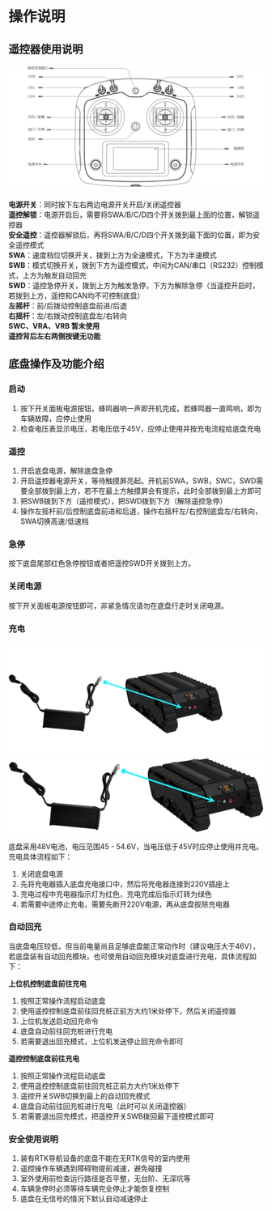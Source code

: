 # 操作说明

## 遥控器使用说明

![](/images/gt01/image6.png)

**电源开关**：同时按下左右两边电源开关开启/关闭遥控器  
**遥控解锁**：电源开启后，需要将SWA/B/C/D四个开关拨到最上面的位置，解锁遥控器  
**安全遥控**：遥控器解锁后，再将SWA/B/C/D四个开关拨到最下面的位置，即为安全遥控模式  
**SWA**：速度档位切换开关，拨到上方为全速模式，下方为半速模式  
**SWB**：模式切换开关，拨到下方为遥控模式，中间为CAN/串口（RS232）控制模式，上方为触发自动回充  
**SWD**：遥控急停开关，拨到上方为触发急停，下方为解除急停（当遥控开启时，若拨到上方，遥控和CAN均不可控制底盘）  
**左摇杆**：前/后拨动控制底盘前进/后退  
**右摇杆**：左/右拨动控制底盘左/右转向  
**SWC、VRA、VRB 暂未使用**  
**遥控背后左右两侧按键无功能**

## 底盘操作及功能介绍

### 启动
1. 按下开关面板电源按钮，蜂鸣器响一声即开机完成，若蜂鸣器一直鸣响，即为车辆故障，应停止使用
2. 检查电压表显示电压，若电压低于45V，应停止使用并按充电流程给底盘充电

### 遥控
1. 开启底盘电源，解除底盘急停
2. 开启遥控器电源开关，等待触摸屏亮起。开机前SWA，SWB，SWC，SWD需要全部拨到最上方，若不在最上方触摸屏会有提示，此时全部拨到最上方即可
3. 把SWB拨到下方（遥控模式），把SWD拨到下方（解除遥控急停）
4. 操作左摇杆前/后控制底盘前进和后退，操作右摇杆左/右控制底盘左/右转向，SWA切换高速/低速档

### 急停
按下底盘尾部红色急停按钮或者把遥控SWD开关拨到上方。

### 关闭电源
按下开关面板电源按钮即可，非紧急情况请勿在底盘行走时关闭电源。

### 充电

![](/images/gt01/image7.png)
![](/images/gt01/image8.png)

底盘采用48V电池，电压范围45 - 54.6V，当电压低于45V时应停止使用并充电。充电具体流程如下：
1. 关闭底盘电源
2. 先将充电器插入底盘充电接口中，然后将充电器连接到220V插座上
3. 充电过程中充电器指示灯为红色，充电完成后指示灯转为绿色
4. 若需要中途停止充电，需要先断开220V电源，再从底盘拔除充电器

### 自动回充

当底盘电压较低，但当前电量尚且足够底盘能正常动作时（建议电压大于46V），若底盘装有自动回充模块，也可使用自动回充模块对底盘进行充电，具体流程如下：

**上位机控制底盘前往充电**
1. 按照正常操作流程启动底盘
2. 使用遥控控制底盘前往回充桩正前方大约1米处停下，然后关闭遥控器
3. 上位机发送启动回充命令
4. 底盘自动前往回充桩进行充电
5. 若需要退出回充模式，上位机发送停止回充命令即可

**遥控控制底盘前往充电**
1. 按照正常操作流程启动底盘
2. 使用遥控控制底盘前往回充桩正前方大约1米处停下
3. 遥控开关SWB切换到最上的自动回充模式
4. 底盘自动前往回充桩进行充电（此时可以关闭遥控器）
5. 若需要退出回充模式，把遥控开关SWB拨回最下遥控模式即可

### 安全使用说明
1. 装有RTK导航设备的底盘不能在无RTK信号的室内使用
2. 遥控操作车辆遇到障碍物提前减速，避免碰撞
3. 室外使用前检查运行路径是否平整，无台阶、无深坑等
4. 车辆急停时必须等待车辆完全停止才能恢复控制
5. 底盘在无信号的情况下默认自动减速停止 
